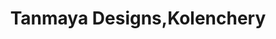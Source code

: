---
title: "Tanmaya Designs,Kolenchery"
url: /kolenchery/tanmaya-designs-kolenchery/
shop: clothes
---